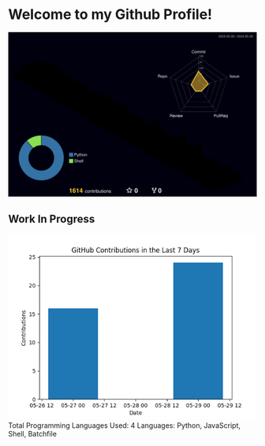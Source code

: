 # Welcome to my Github Profile!

![Pretty Contributions](./profile-3d-contrib/profile-night-rainbow.svg)

## Work In Progress
<!-- START CONTRIBUTIONS -->

![Contributions](contributions.png)
Total Programming Languages Used: 4
Languages: Python, JavaScript, Shell, Batchfile
<!-- END CONTRIBUTIONS -->